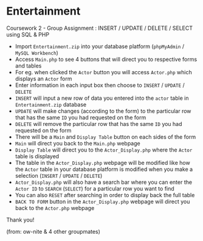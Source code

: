 # Entertainment
Coursework 2 - Group Assignment : INSERT / UPDATE / DELETE / SELECT using SQL &amp; PHP

- Import `Entertainment.zip` into your database platform (`phpMyAdmin` / `MySQL Workbench`)
- Access `Main.php` to see 4 buttons that will direct you to respective forms and tables
- For eg. when clicked the `Actor` button you will access `Actor.php` which displays an `Actor` form
- Enter information in each input box then choose to `INSERT` / `UPDATE` / `DELETE`
- `INSERT` will  input a new row of data you entered into the `actor` table in `Entertainment.zip` database
- `UPDATE` will make changes (according to the form) to the particular row that has the same `ID` you had requested on the form
- `DELETE` will remove the particular row that has the same `ID` you had requested on the form
- There will be a `Main` and `Display Table` button on each sides of the form
- `Main` will direct you back to the `Main.php` webpage
- `Display Table` will direct you to the `Actor_Display.php` where the `Actor` table is displayed
- The table in the `Actor_Display.php` webpage will be modified like how the `Actor` table in your database platform is modified
  when you make a selection (`INSERT` / `UPDATE` / `DELETE`)
- `Actor_Display.php` will also have a search bar where you can enter the `Actor ID` to `SEARCH` (`SELECT`) for a particular row you want to find
- You can also `RESET` after searching in order to display back the full table
- `BACK TO FORM` button in the `Actor_Display.php` webpage will direct you back to the `Actor.php` webpage

Thank you! 

(from: ow-nite & 4 other groupmates)
